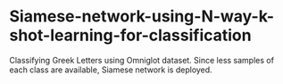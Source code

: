 # Siamese-network-using-N-way-k-shot-learning-for-classification
Classifying Greek Letters using Omniglot dataset. Since less samples of each class are available, Siamese network is deployed.
